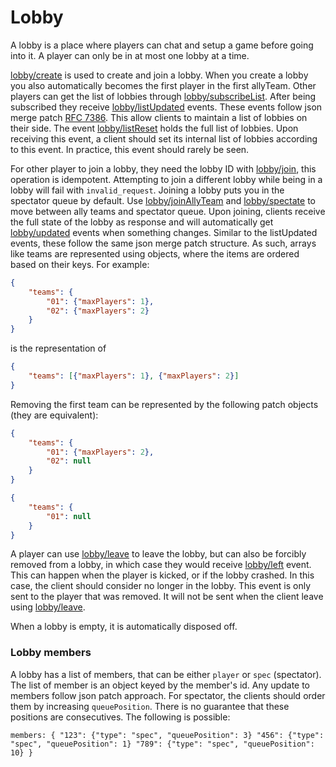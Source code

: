 # Lobby

A lobby is a place where players can chat and setup a game before going into it.
A player can only be in at most one lobby at a time.

[lobby/create](#create) is used to create and join a lobby. When you create a lobby
you also automatically becomes the first player in the first allyTeam.
Other players can get the list of lobbies through [lobby/subscribeList](#subscribeList). After being
subscribed they receive [lobby/listUpdated](#listUpdated) events. These events
follow json merge patch [RFC 7386](https://www.rfc-editor.org/rfc/rfc7386.html).
This allow clients to maintain a list of lobbies on their side.
The event [lobby/listReset](#listReset) holds the full list of lobbies. Upon receiving this
event, a client should set its internal list of lobbies according to this event.
In practice, this event should rarely be seen.


For other player to join a lobby, they need the lobby ID with [lobby/join](#join),
this operation is idempotent. Attempting to join a different lobby while being
in a lobby will fail with `invalid_request`. Joining a lobby puts you in the spectator
queue by default. Use [lobby/joinAllyTeam](#joinAllyTeam) and [lobby/spectate](#spectate)
to move between ally teams and spectator queue.
Upon joining, clients receive the full state of the lobby as
response and will automatically get [lobby/updated](#updated) events when
something changes. Similar to the listUpdated events, these follow the same json merge patch
structure. As such, arrays like teams are represented using objects, where the items
are ordered based on their keys.
For example:

```json
{
    "teams": {
        "01": {"maxPlayers": 1},
        "02": {"maxPlayers": 2}
    }
}
```
is the representation of
```json
{
    "teams": [{"maxPlayers": 1}, {"maxPlayers": 2}]
}
```

Removing the first team can be represented by the following patch objects (they are equivalent):

```json
{
    "teams": {
        "01": {"maxPlayers": 2},
        "02": null
    }
}

{
    "teams": {
        "01": null
    }
}
```

A player can use [lobby/leave](#leave) to leave the lobby, but can also be forcibly removed
from a lobby, in which case they would receive [lobby/left](#left) event. This can
happen when the player is kicked, or if the lobby crashed. In this case, the client should
consider no longer in the lobby. This event is only sent to the player that was removed.
It will not be sent when the client leave using [lobby/leave](#leave).

When a lobby is empty, it is automatically disposed off.


### Lobby members

A lobby has a list of members, that can be either `player` or `spec` (spectator).
The list of member is an object keyed by the member's id. Any update to members
follow json patch approach.
For spectator, the clients should order them by increasing `queuePosition`. There
is no guarantee that these positions are consecutives. The following is possible:

`members: {
    "123": {"type": "spec", "queuePosition": 3}
    "456": {"type": "spec", "queuePosition": 1}
    "789": {"type": "spec", "queuePosition": 10}
}`
